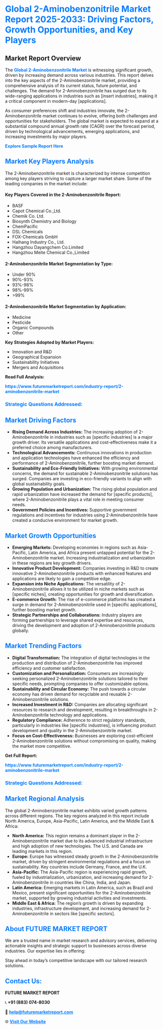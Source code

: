 <h1 style="color: #007BFF;">Global 2-Aminobenzonitrile Market Report 2025-2033: Driving Factors, Growth Opportunities, and Key Players</h1>

<section id="overview">
<h2>Market Report Overview</h2>
<p>The <a href="https://www.futuremarketreport.com/industry-report/2-aminobenzonitrile-market" style="color: #007BFF; text-decoration: none;"><strong>Global 2-Aminobenzonitrile Market</strong></a> is witnessing significant growth, driven by increasing demand across various industries. This report delves into the key aspects of the 2-Aminobenzonitrile market, providing a comprehensive analysis of its current status, future potential, and challenges. The demand for 2-Aminobenzonitrile has surged due to its wide-ranging applications in industries such as [insert industries], making it a critical component in modern-day [applications].</p>
<p>As consumer preferences shift and industries innovate, the 2-Aminobenzonitrile market continues to evolve, offering both challenges and opportunities for stakeholders. The global market is expected to expand at a substantial compound annual growth rate (CAGR) over the forecast period, driven by technological advancements, emerging applications, and increasing investments by major players.</p>
</section>

<section id="overview">
<p><a href="https://www.futuremarketreport.com/request-sample/reportId=86272" style="color: #007BFF; text-decoration: none;"><strong>Explore Sample Report Here</strong></a></p>
</section>

<section id="key-players">
<h2 style="color: #007BFF;">Market Key Players Analysis</h2>
<p>The 2-Aminobenzonitrile market is characterized by intense competition among key players striving to capture a larger market share. Some of the leading companies in the market include:</p>
<h4>Key Players Covered in the 2-Aminobenzonitrile Report:</h4>
<ul><li>BASF</li><li>Capot Chemical Co.,Ltd.</li><li>Chemik Co. Ltd.</li><li>Biosynth Chemistry and Biology</li><li>ChemPacific</li><li>DSL Chemicals</li><li>FOX-Chemicals GmbH</li><li>Haihang Industry Co., Ltd.</li><li>Hangzhou Dayangchem Co.Limited</li><li>Hangzhou Meite Chemical Co.,Limited</li></ul>
<h4>2-Aminobenzonitrile Market Segmentation by Type:</h4>
<ul><li>Under 90%</li><li>90%-93%</li><li>93%-98%</li><li>98%-99%</li><li>&gt;99%</li></ul>

<h4>2-Aminobenzonitrile Market Segmentation by Application:</h4>
<ul><li>Medicine</li><li>Pesticide</li><li>Organic Compounds</li><li>Other</li></ul>
<p><strong>Key Strategies Adopted by Market Players:</strong></p>
<ul>
<li>Innovation and R&D</li>
<li>Geographical Expansion</li>
<li>Sustainability Initiatives</li>
<li>Mergers and Acquisitions</li>
</ul>
</section>

<section>
<p><strong>Read Full Analysis: </strong></p><a href="https://www.futuremarketreport.com/industry-report/2-aminobenzonitrile-market" style="color: #007BFF; text-decoration: none;"><strong>https://www.futuremarketreport.com/industry-report/2-aminobenzonitrile-market</strong></a>
<h3 style="color: #007BFF;">Strategic Questions Addressed:</h3>
</section>

<section id="driving-factors">
<h2 style="color: #007BFF;">Market Driving Factors</h2>
<ul>
<li><strong>Rising Demand Across Industries:</strong> The increasing adoption of 2-Aminobenzonitrile in industries such as [specific industries] is a major growth driver. Its versatile applications and cost-effectiveness make it a preferred choice among manufacturers.</li>
<li><strong>Technological Advancements:</strong> Continuous innovations in production and application technologies have enhanced the efficiency and performance of 2-Aminobenzonitrile, further boosting market demand.</li>
<li><strong>Sustainability and Eco-Friendly Initiatives:</strong> With growing environmental concerns, the demand for sustainable 2-Aminobenzonitrile solutions has surged. Companies are investing in eco-friendly variants to align with global sustainability goals.</li>
<li><strong>Growing Population and Urbanization:</strong> The rising global population and rapid urbanization have increased the demand for [specific products], where 2-Aminobenzonitrile plays a vital role in meeting consumer needs.</li>
<li><strong>Government Policies and Incentives:</strong> Supportive government regulations and incentives for industries using 2-Aminobenzonitrile have created a conducive environment for market growth.</li>
</ul>
</section>

<section id="growth-opportunities">
<h2 style="color: #007BFF;">Market Growth Opportunities</h2>
<ul>
<li><strong>Emerging Markets:</strong> Developing economies in regions such as Asia-Pacific, Latin America, and Africa present untapped potential for the 2-Aminobenzonitrile market. Increasing industrialization and urbanization in these regions are key growth drivers.</li>
<li><strong>Innovative Product Development:</strong> Companies investing in R&D to create innovative 2-Aminobenzonitrile products with enhanced features and applications are likely to gain a competitive edge.</li>
<li><strong>Expansion into Niche Applications:</strong> The versatility of 2-Aminobenzonitrile allows it to be utilized in niche markets such as [specific niches], creating opportunities for growth and diversification.</li>
<li><strong>E-commerce Growth:</strong> The rise of e-commerce platforms has created a surge in demand for 2-Aminobenzonitrile used in [specific applications], further boosting market growth.</li>
<li><strong>Strategic Partnerships and Collaborations:</strong> Industry players are forming partnerships to leverage shared expertise and resources, driving the development and adoption of 2-Aminobenzonitrile products globally.</li>
</ul>
</section>

<section id="trending-factors">
<h2 style="color: #007BFF;">Market Trending Factors</h2>
<ul>
<li><strong>Digital Transformation:</strong> The integration of digital technologies in the production and distribution of 2-Aminobenzonitrile has improved efficiency and customer satisfaction.</li>
<li><strong>Customization and Personalization:</strong> Consumers are increasingly seeking personalized 2-Aminobenzonitrile solutions tailored to their specific needs, prompting companies to offer customizable options.</li>
<li><strong>Sustainability and Circular Economy:</strong> The push towards a circular economy has driven demand for recyclable and reusable 2-Aminobenzonitrile solutions.</li>
<li><strong>Increased Investment in R&D:</strong> Companies are allocating significant resources to research and development, resulting in breakthroughs in 2-Aminobenzonitrile technology and applications.</li>
<li><strong>Regulatory Compliance:</strong> Adherence to strict regulatory standards, particularly in industries like [specific industries], is influencing product development and quality in the 2-Aminobenzonitrile market.</li>
<li><strong>Focus on Cost-Effectiveness:</strong> Businesses are exploring cost-efficient 2-Aminobenzonitrile solutions without compromising on quality, making the market more competitive.</li>
</ul>
</section>

<section>
<p><strong>Get Full Report: </strong></p><a href="https://www.futuremarketreport.com/industry-report/2-aminobenzonitrile-market" style="color: #007BFF; text-decoration: none;"><strong>https://www.futuremarketreport.com/industry-report/2-aminobenzonitrile-market</strong></a>
<h3 style="color: #007BFF;">Strategic Questions Addressed:</h3>
</section>


<section id="regional-analysis">
<h2 style="color: #007BFF;">Market Regional Analysis</h2>
<p>The global 2-Aminobenzonitrile market exhibits varied growth patterns across different regions. The key regions analyzed in this report include North America, Europe, Asia-Pacific, Latin America, and the Middle East & Africa:</p>
<ul>
<li><strong>North America:</strong> This region remains a dominant player in the 2-Aminobenzonitrile market due to its advanced industrial infrastructure and high adoption of new technologies. The U.S. and Canada are leading markets in this region.</li>
<li><strong>Europe:</strong> Europe has witnessed steady growth in the 2-Aminobenzonitrile market, driven by stringent environmental regulations and a focus on sustainability. Key countries include Germany, France, and the U.K.</li>
<li><strong>Asia-Pacific:</strong> The Asia-Pacific region is experiencing rapid growth, fueled by industrialization, urbanization, and increasing demand for 2-Aminobenzonitrile in countries like China, India, and Japan.</li>
<li><strong>Latin America:</strong> Emerging markets in Latin America, such as Brazil and Mexico, present significant opportunities for the 2-Aminobenzonitrile market, supported by growing industrial activities and investments.</li>
<li><strong>Middle East & Africa:</strong> The region’s growth is driven by expanding industries, infrastructure development, and increasing demand for 2-Aminobenzonitrile in sectors like [specific sectors].</li>
</ul>
</section>

<footer>
<h2 style="color: #007BFF;">About FUTURE MARKET REPORT</h2>
<p>We are a trusted name in market research and advisory services, delivering actionable insights and strategic support to businesses across diverse industries. Our expertise lies in offering:</p>

<p>Stay ahead in today’s competitive landscape with our tailored research solutions.</p>

<h2 style="color: #007BFF;">Contact Us:</h2>
<p><strong>FUTURE MARKET REPORT</strong></p>
<p>📞 <strong>+91 (883) 074-8030</strong></p>
<p>📧 <strong><a href="mailto:help@futuremarketreport.com" style="color: #007BFF;">help@futuremarketreport.com</a></strong></p>
<p>🌐 <strong><a href="https://www.futuremarketreport.com/" style="color: #007BFF;">Visit Our Website</a></strong></p>
</footer>